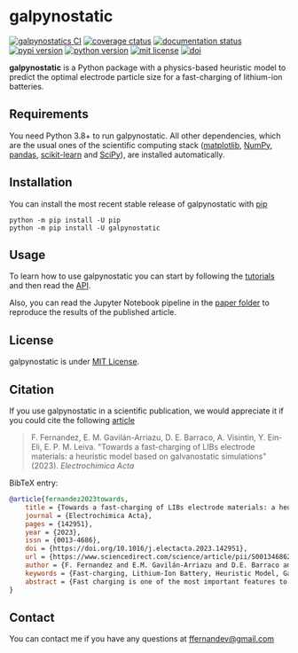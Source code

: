 # galpynostatic

[![galpynostatics CI](https://github.com/fernandezfran/galpynostatic/actions/workflows/CI.yml/badge.svg)](https://github.com/fernandezfran/galpynostatic/actions/workflows/CI.yml)
[![coverage ctatus](https://coveralls.io/repos/github/fernandezfran/galpynostatic/badge.svg)](https://coveralls.io/github/fernandezfran/galpynostatic)
[![documentation status](https://readthedocs.org/projects/galpynostatic/badge/?version=latest)](https://galpynostatic.readthedocs.io/en/latest/?badge=latest)
[![pypi version](https://img.shields.io/pypi/v/galpynostatic)](https://pypi.org/project/galpynostatic/)
[![python version](https://img.shields.io/badge/python-3.8%2B-4584b6)](https://www.python.org/)
[![mit license](https://img.shields.io/badge/License-MIT-ffde57)](https://github.com/fernandezfran/galpynostatic/blob/main/LICENSE)
[![doi](https://img.shields.io/badge/doi-10.1016/j.electacta.2023.142951-36abe8)](https://authors.elsevier.com/c/1hVzk_JcNFx-6)

**galpynostatic** is a Python package with a physics-based heuristic model to 
predict the optimal electrode particle size for a fast-charging of lithium-ion
batteries.


## Requirements

You need Python 3.8+ to run galpynostatic. All other dependencies, which are the 
usual ones of the scientific computing stack
([matplotlib](https://matplotlib.org/), [NumPy](https://numpy.org/), 
[pandas](https://pandas.pydata.org/), [scikit-learn](https://scikit-learn.org/) 
and [SciPy](https://scipy.org/)), are installed automatically.


## Installation

You can install the most recent stable release of galpynostatic with 
[pip](https://pip.pypa.io/en/latest/)

```
python -m pip install -U pip
python -m pip install -U galpynostatic
```


## Usage

To learn how to use galpynostatic you can start by following the 
[tutorials](https://galpynostatic.readthedocs.io/en/latest/tutorials/index.html)
and then read the 
[API](https://galpynostatic.readthedocs.io/en/latest/api/index.html).

Also, you can read the Jupyter Notebook pipeline in the
[paper folder](https://github.com/fernandezfran/galpynostatic/tree/main/paper) 
to reproduce the results of the published article.


## License

galpynostatic is under 
[MIT License](https://github.com/fernandezfran/galpynostatic/blob/main/LICENSE).


## Citation

If you use galpynostatic in a scientific publication, we would appreciate it if 
you could cite the following 
[article](https://authors.elsevier.com/c/1hVzk_JcNFx-6)

> F. Fernandez, E. M. Gavilán-Arriazu, D. E. Barraco, A. Visintin, Y. Ein-Eli, 
> E. P. M. Leiva. "Towards a fast-charging of LIBs electrode materials: a 
> heuristic model based on galvanostatic simulations" (2023). _Electrochimica 
> Acta_

BibTeX entry:

```bibtex
@article{fernandez2023towards,
    title = {Towards a fast-charging of LIBs electrode materials: a heuristic model based on galvanostatic simulations},
    journal = {Electrochimica Acta},
    pages = {142951},
    year = {2023},
    issn = {0013-4686},
    doi = {https://doi.org/10.1016/j.electacta.2023.142951},
    url = {https://www.sciencedirect.com/science/article/pii/S001346862301126X},
    author = {F. Fernandez and E.M. Gavilán-Arriazu and D.E. Barraco and A. Visintin and Y. Ein-Eli and E.P.M. Leiva},
    keywords = {Fast-charging, Lithium-Ion Battery, Heuristic Model, Galvanostatic charge},
    abstract = {Fast charging is one of the most important features to be accomplished for the improvement of electric vehicles. In the search for optimal use of active materials for this aim, we present a recipe to find the conditions for fast charging, fifteen minutes for 80 % of the State-of-Charge, of lithium-ion battery's single particle electrodes, thus taking advantage of the maximum possible capacity. A guide based on a general model that considers diffusion and charge transfer limitations under constant current is proposed. This guide was constructed on the basis of our previous theoretical development. A Python free and user-friendly package is provided to handle all experimental data processing and estimations.}
}
```


## Contact

You can contact me if you have any questions at <ffernandev@gmail.com>
